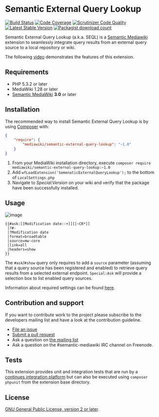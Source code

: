 # Semantic External Query Lookup

[![Build Status](https://secure.travis-ci.org/SemanticMediaWiki/SemanticExternalQueryLookup.svg?branch=master)](http://travis-ci.org/SemanticMediaWiki/SemanticExternalQueryLookup)
[![Code Coverage](https://scrutinizer-ci.com/g/SemanticMediaWiki/SemanticExternalQueryLookup/badges/coverage.png?b=master)](https://scrutinizer-ci.com/g/SemanticMediaWiki/SemanticExternalQueryLookup/?branch=master)
[![Scrutinizer Code Quality](https://scrutinizer-ci.com/g/SemanticMediaWiki/SemanticExternalQueryLookup/badges/quality-score.png?b=master)](https://scrutinizer-ci.com/g/SemanticMediaWiki/SemanticExternalQueryLookup/?branch=master)
[![Latest Stable Version](https://poser.pugx.org/mediawiki/semantic-external-query-lookup/version.png)](https://packagist.org/packages/mediawiki/semantic-external-query-lookup)
[![Packagist download count](https://poser.pugx.org/mediawiki/semantic-external-query-lookup/d/total.png)](https://packagist.org/packages/mediawiki/semantic-external-query-lookup)

Semantic External Query Lookup (a.k.a. SEQL) is a [Semantic Mediawiki][smw] extension to seamlessly integrate
query results from an external query source to a local repository or wiki.

The following [video](https://youtu.be/sOCh9M2sSvU) demonstrates the features of this extension.

## Requirements

- PHP 5.3.2 or later
- MediaWiki 1.28 or later
- [Semantic MediaWiki][smw] __3.0__ or later

## Installation

The recommended way to install Semantic External Query Lookup is by using [Composer][composer] with:

```json
{
	"require": {
		"mediawiki/semantic-external-query-lookup": "~1.0"
	}
}
```
1. From your MediaWiki installation directory, execute
   `composer require mediawiki/semantic-external-query-lookup:~1.0`
2. Add `wfLoadExtension('SemenaticExternalQueryLookup');` to the bottom of `LocalSettings.php`
3. Navigate to _Special:Version_ on your wiki and verify that the package
   have been successfully installed.

## Usage

![image](https://cloud.githubusercontent.com/assets/1245473/16213390/37da5728-374f-11e6-900c-267279e4a2b7.png)

```
{{#ask:[[Modification date::+]][[~CR*]]
 |?#-
 |?Modification date
 |format=broadtable
 |source=mw-core
 |link=all
 |headers=show
}}
```

The `#ask`/`#show` query only requires to add a `source` parameter (assuming that
a query source has been registered and enabled) to retrieve query results from a
selected external endpoint. `Special:Ask` will provide a selection box to list
enabled query sources.

Information about required settings can be found [here](docs/00-configurations.md).

## Contribution and support

If you want to contribute work to the project please subscribe to the developers mailing list and
have a look at the contribution guideline.

* [File an issue](https://github.com/SemanticMediaWiki/SemanticExternalQueryLookup/issues)
* [Submit a pull request](https://github.com/SemanticMediaWiki/SemanticExternalQueryLookup/pulls)
* Ask a question on [the mailing list](https://www.semantic-mediawiki.org/wiki/Mailing_list)
* Ask a question on the #semantic-mediawiki IRC channel on Freenode.

## Tests

This extension provides unit and integration tests that are run by a [continues integration platform][travis]
but can also be executed using `composer phpunit` from the extension base directory.

## License

[GNU General Public License, version 2 or later][gpl-licence].

[smw]: https://github.com/SemanticMediaWiki/SemanticMediaWiki
[contributors]: https://github.com/SemanticMediaWiki/SemanticExternalQueryLookup/graphs/contributors
[travis]: https://travis-ci.org/SemanticMediaWiki/SemanticExternalQueryLookup
[gpl-licence]: https://www.gnu.org/copyleft/gpl.html
[composer]: https://getcomposer.org/
[iwp]: https://www.mediawiki.org/wiki/Manual:Interwiki
